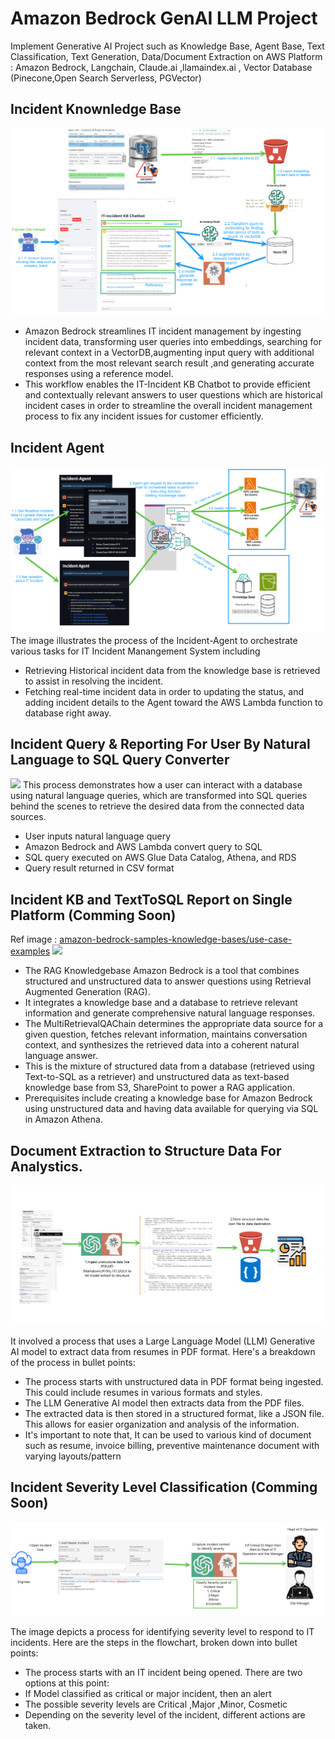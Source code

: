 # Amazon Bedrock GenAI LLM Project
Implement Generative AI Project   such as Knowledge Base, Agent Base, Text Classification, Text Generation, Data/Document Extraction  on  AWS Platform : Amazon Bedrock, Langchain, Claude.ai ,llamaindex.ai , Vector Database (Pinecone,Open Search  Serverless, PGVector)

## Incident Knownledge Base
<img src="images/incident-kb.png">

* Amazon Bedrock streamlines IT incident management by ingesting incident data, transforming user queries into embeddings, searching for relevant context in a VectorDB,augmenting  input query with additional context from the most relevant search result  ,and generating accurate responses using a reference model. 
* This workflow enables the IT-Incident KB Chatbot to provide efficient and contextually relevant answers to user questions which are historical incident cases  in order to streamline  the overall incident management process to fix any incident issues for customer efficiently.

## Incident Agent
<img src="images/incident-agent.png"/>
The image illustrates the process of the Incident-Agent to orchestrate various tasks for IT Incident Manangement System including

* Retrieving Historical incident data from the knowledge base is retrieved to assist in resolving the incident.
* Fetching real-time incident data in order to updating the status, and adding incident details to the Agent toward the AWS Lambda function to database right away. 

## Incident Query & Reporting For User  By Natural Language to SQL Query Converter 
<image src="images/incidnet_text_to_sql.png">
This process demonstrates how a user can interact with a database using natural language queries, which are transformed into SQL queries behind the scenes to retrieve the desired data from the connected data sources.

* User inputs natural language query
* Amazon Bedrock and AWS Lambda convert query to SQL
* SQL query executed on AWS Glue Data Catalog, Athena, and RDS
* Query result returned in CSV format

## Incident KB and TextToSQL Report on Single Platform (Comming Soon)
Ref image : [amazon-bedrock-samples-knowledge-bases/use-case-examples](https://github.com/aws-samples/amazon-bedrock-samples/blob/main/knowledge-bases/use-case-examples/rag-using-structured-unstructured-data/image/Text2SQL-RAG.png)
<image src="docs-presentation\KB_Text2SQL-RAG.png">

* The RAG Knowledgebase Amazon Bedrock is a tool that combines structured and unstructured data to answer questions using Retrieval Augmented Generation (RAG).
* It integrates a knowledge base and a database to retrieve relevant information and generate comprehensive natural language responses.
* The MultiRetrievalQAChain determines the appropriate data source for a given question, fetches relevant information, maintains conversation context, and synthesizes the retrieved data into a coherent natural language answer.
* This is the mixture of structured data from a database (retrieved using Text-to-SQL as a retriever) and unstructured data as text-based knowledge base from S3, SharePoint to power a RAG application.
* Prerequisites include creating a knowledge base for Amazon Bedrock using unstructured data and having data available for querying via SQL in Amazon Athena.


## Document Extraction to Structure Data For Analystics.
<img src="images/data-extraction.jpg">

It involved a process that uses a Large Language Model (LLM) Generative AI model to extract data from resumes in PDF format. Here's a breakdown of the process in bullet points:

* The process starts with unstructured data in PDF format being ingested. This could include resumes in various formats and styles.
* The LLM Generative AI model then extracts data from the PDF files.
* The extracted data is then stored in a structured format, like a JSON file. This allows for easier organization and analysis of the information.
* It's important to note that, It can be used to various kind of document such as resume, invoice billing, preventive maintenance document with varying layouts/pattern

## Incident Severity Level Classification (Comming Soon)
<img src="images/incident-severity-classification.jpg">

The image depicts a process for identifying severity level to respond to IT incidents. Here are the steps in the flowchart, broken down into bullet points:

* The process starts with an IT incident being opened. There are two options at this point:
* If Model classified as critical or major incident, then an alert 
* The possible severity levels are Critical ,Major ,Minor, Cosmetic
* Depending on the severity level of the incident, different actions are taken.



 
